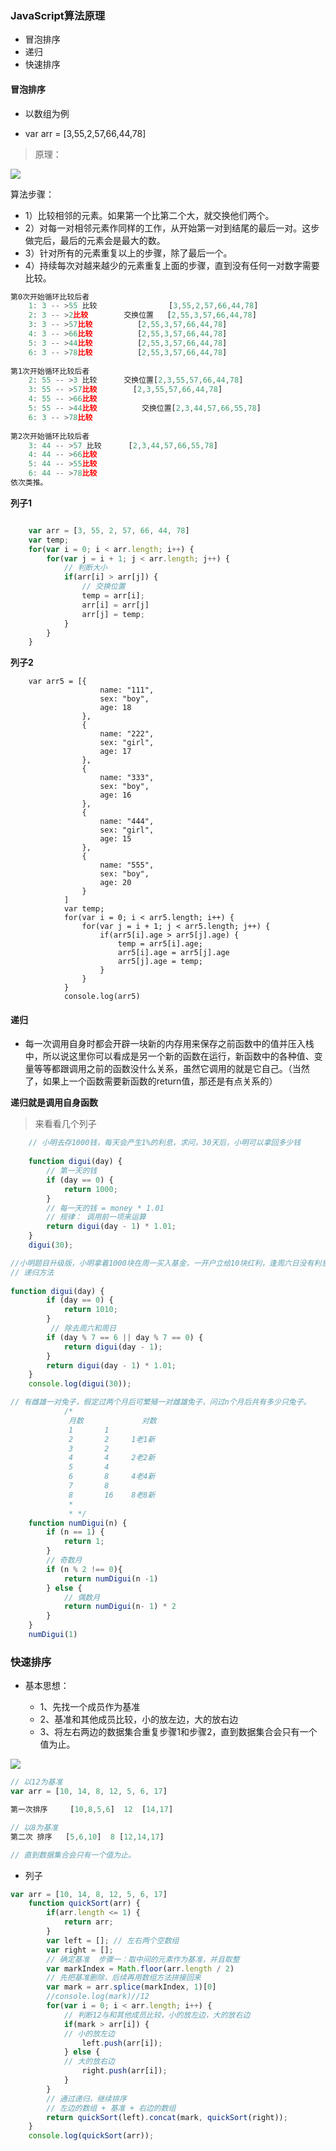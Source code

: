 ### JavaScript算法原理

- 冒泡排序
- 递归
- 快速排序

#### 冒泡排序

- 以数组为例

- var arr = [3,55,2,57,66,44,78]

> 原理：

![](http://i.imgur.com/sSwJFV2.gif)

算法步骤：

- 1）比较相邻的元素。如果第一个比第二个大，就交换他们两个。
- 2）对每一对相邻元素作同样的工作，从开始第一对到结尾的最后一对。这步做完后，最后的元素会是最大的数。
- 3）针对所有的元素重复以上的步骤，除了最后一个。
- 4）持续每次对越来越少的元素重复上面的步骤，直到没有任何一对数字需要比较。

```JavaScript
第0次开始循环比较后者
 	1: 3 -- >55 比较      		  [3,55,2,57,66,44,78]
 	2: 3 -- >2比较        交换位置   [2,55,3,57,66,44,78]
 	3: 3 -- >57比较          [2,55,3,57,66,44,78]
 	4: 3 -- >66比较          [2,55,3,57,66,44,78]
 	5: 3 -- >44比较          [2,55,3,57,66,44,78]
 	6: 3 -- >78比较          [2,55,3,57,66,44,78]
 	
第1次开始循环比较后者
 	2: 55 -- >3 比较      交换位置[2,3,55,57,66,44,78]
 	3: 55 -- >57比较        [2,3,55,57,66,44,78]
 	4: 55 -- >66比较          
 	5: 55 -- >44比较          交换位置[2,3,44,57,66,55,78]
 	6: 3 -- >78比较
 	
第2次开始循环比较后者
 	3: 44 -- >57 比较      [2,3,44,57,66,55,78]
 	4: 44 -- >66比较       
 	5: 44 -- >55比较          
 	6: 44 -- >78比较        
依次类推。
```
**列子1**
```JavaScript

	var arr = [3, 55, 2, 57, 66, 44, 78]
	var temp;
	for(var i = 0; i < arr.length; i++) {
		for(var j = i + 1; j < arr.length; j++) {
			// 判断大小
			if(arr[i] > arr[j]) {
				// 交换位置
				temp = arr[i];
				arr[i] = arr[j]
				arr[j] = temp;
			}
		}
	}

```

**列子2**	
```javascrpt
	var arr5 = [{
					name: "111",
					sex: "boy",
					age: 18
				},
				{
					name: "222",
					sex: "girl",
					age: 17
				},
				{
					name: "333",
					sex: "boy",
					age: 16
				},
				{
					name: "444",
					sex: "girl",
					age: 15
				},
				{
					name: "555",
					sex: "boy",
					age: 20
				}
			]
			var temp;
			for(var i = 0; i < arr5.length; i++) {
				for(var j = i + 1; j < arr5.length; j++) {
					if(arr5[i].age > arr5[j].age) {
						temp = arr5[i].age;
						arr5[i].age = arr5[j].age
						arr5[j].age = temp;
					}
				}
			}
			console.log(arr5)
```
#### 递归

- 每一次调用自身时都会开辟一块新的内存用来保存之前函数中的值并压入栈中，所以说这里你可以看成是另一个新的函数在运行，新函数中的各种值、变量等等都跟调用之前的函数没什么关系，虽然它调用的就是它自己。（当然了，如果上一个函数需要新函数的return值，那还是有点关系的）

**递归就是调用自身函数**

> 来看看几个列子

```JavaScript
	// 小明去存1000钱，每天会产生1%的利息，求问，30天后，小明可以拿回多少钱
			
	function digui(day) {
		// 第一天的钱
		if (day == 0) {
			return 1000;
		}
		// 每一天的钱 = money * 1.01
		// 规律： 调用前一项来运算
		return digui(day - 1) * 1.01;
	}
	digui(30);

```

```javascript
//小明题目升级版，小明拿着1000块在周一买入基金，一开户立给10块红利，逢周六日没有利息，平时利息为1%，请问30天后，小明可以拿回多少钱？
// 递归方法
			
function digui(day) {
		if (day == 0) {
			return 1010;
		}
		 // 除去周六和周日
		if (day % 7 == 6 || day % 7 == 0) {
			return digui(day - 1);
		}
		return digui(day - 1) * 1.01;
	}
	console.log(digui(30));

```

```javascript
// 有雌雄一对兔子，假定过两个月后可繁殖一对雌雄兔子，问过n个月后共有多少只兔子。
			/*
			 月数             对数               
			 1       1
			 2       2     1老1新
			 3       2	  
			 4       4	   2老2新
			 5       4     
			 6       8     4老4新
			 7       8
			 8       16    8老8新
			 * 
			 * */
	function numDigui(n) {
		if (n == 1) {
			return 1;
		}
		// 奇数月
		if (n % 2 !== 0){
			return numDigui(n -1)
		} else {
			// 偶数月
			return numDigui(n- 1) * 2
		}
	}
	numDigui(1)
```

### 快速排序

- 基本思想：

	-  1、先找一个成员作为基准
	-  2、基准和其他成员比较，小的放左边，大的放右边
	-  3、将左右两边的数据集合重复步骤1和步骤2，直到数据集合会只有一个值为止。
	
![](http://i.imgur.com/dERn9JJ.gif)

```javascript
// 以12为基准
var arr = [10, 14, 8, 12, 5, 6, 17]

第一次排序     [10,8,5,6]  12  [14,17]

// 以8为基准
第二次 排序   [5,6,10]  8 [12,14,17]

// 直到数据集合会只有一个值为止。
```

- 列子
```javascript
var arr = [10, 14, 8, 12, 5, 6, 17]
	function quickSort(arr) {
		if(arr.length <= 1) {
			return arr;
		}
		var left = []; // 左右两个空数组
		var right = [];
		// 确定基准  步骤一：取中间的元素作为基准，并且取整
		var markIndex = Math.floor(arr.length / 2)
		// 先把基准删除，后续再用数组方法拼接回来
		var mark = arr.splice(markIndex, 1)[0]
		//console.log(mark)//12
		for(var i = 0; i < arr.length; i++) {
			// 判断12与和其他成员比较，小的放左边，大的放右边
			if(mark > arr[i]) {
			// 小的放左边
				left.push(arr[i]);
			} else {
			// 大的放右边
				right.push(arr[i]);
			}
		}
		// 通过递归，继续排序
		// 左边的数组 + 基准 + 右边的数组
		return quickSort(left).concat(mark, quickSort(right));
	}
	console.log(quickSort(arr));
```